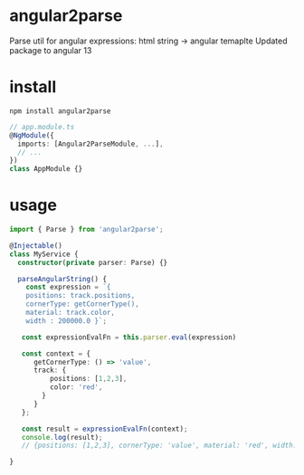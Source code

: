 # angular2parse

Parse util for angular expressions: html string -> angular temaplte
Updated package to angular 13

# install

`npm install angular2parse`

```typescript
// app.module.ts
@NgModule({
  imports: [Angular2ParseModule, ...],
  // ...
})
class AppModule {}
```

# usage

```typescript
import { Parse } from 'angular2parse';

@Injectable()
class MyService {
  constructor(private parser: Parse) {}

  parseAngularString() {
    const expression = `{
	positions: track.positions,
	cornerType: getCornerType(),
	material: track.color,
	width : 200000.0 }`;

   const expressionEvalFn = this.parser.eval(expression)

   const context = {
      getCornerType: () => 'value',
      track: {
          positions: [1,2,3],
          color: 'red',
        }
      }
   };

   const result = expressionEvalFn(context);
   console.log(result);
   // {positions: [1,2,3], cornerType: 'value', material: 'red', width: 2000}

}

```

```

```
